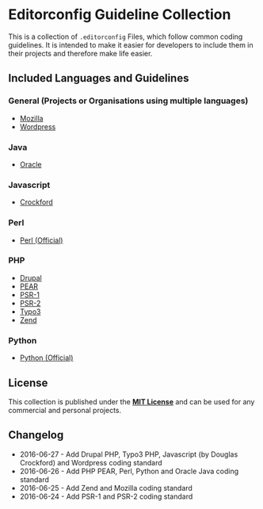 # Editorconfig Guideline Collection

This is a collection of `.editorconfig` Files, which follow common coding guidelines.
It is intended to make it easier for developers to include them in their projects and therefore make life easier.


## Included Languages and Guidelines

### General (Projects or Organisations using multiple languages)
 * [Mozilla](https://github.com/tomlutzenberger/editorconfig-guideline-collection/blob/master/general/mozilla.editorconfig)
 * [Wordpress](https://github.com/tomlutzenberger/editorconfig-guideline-collection/blob/master/general/wordpress.editorconfig)

### Java
 * [Oracle](https://github.com/tomlutzenberger/editorconfig-guideline-collection/blob/master/java/oracle.editorconfig)

### Javascript
 * [Crockford](https://github.com/tomlutzenberger/editorconfig-guideline-collection/blob/master/javascript/crockford.editorconfig)

### Perl
 * [Perl (Official)](https://github.com/tomlutzenberger/editorconfig-guideline-collection/blob/master/perl/perl.editorconfig)

### PHP
 * [Drupal](https://github.com/tomlutzenberger/editorconfig-guideline-collection/blob/master/php/drupal.editorconfig)
 * [PEAR](https://github.com/tomlutzenberger/editorconfig-guideline-collection/blob/master/php/pear.editorconfig)
 * [PSR-1](https://github.com/tomlutzenberger/editorconfig-guideline-collection/blob/master/php/psr-1.editorconfig)
 * [PSR-2](https://github.com/tomlutzenberger/editorconfig-guideline-collection/blob/master/php/psr-2.editorconfig)
 * [Typo3](https://github.com/tomlutzenberger/editorconfig-guideline-collection/blob/master/php/typo3.editorconfig)
 * [Zend](https://github.com/tomlutzenberger/editorconfig-guideline-collection/blob/master/php/zend.editorconfig)

### Python
 * [Python (Official)](https://github.com/tomlutzenberger/editorconfig-guideline-collection/blob/master/python/python.editorconfig)


## License

This collection is published under the **[MIT License](LICENSE)** and can be used for any commercial and personal projects.


## Changelog

 * 2016-06-27 - Add Drupal PHP, Typo3 PHP, Javascript (by Douglas Crockford) and Wordpress coding standard
 * 2016-06-26 - Add PHP PEAR, Perl, Python and Oracle Java coding standard
 * 2016-06-25 - Add Zend and Mozilla coding standard
 * 2016-06-24 - Add PSR-1 and PSR-2 coding standard